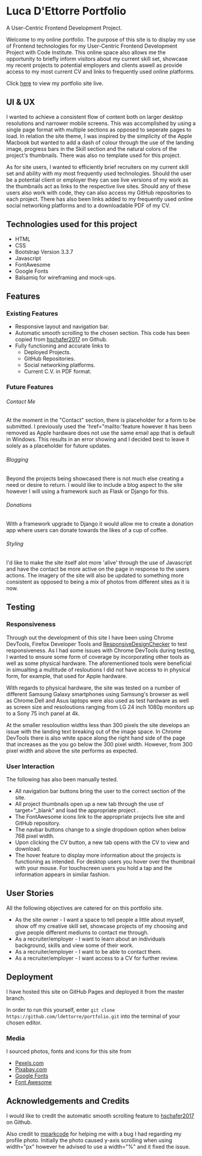 # Luca D'Ettorre Portfolio
A User-Centric Frontend Development Project.

Welcome to my online portfolio. The purpose of this site is to display my use of Frontend technologies for my User-Centric Frontend Development Project with Code Institute. This online space also allows me the opportunity to briefly inform visitors about my current skill set, showcase my recent projects to potential employers and clients aswell as provide access to my most current CV and links to frequently used online platforms.

Click [here](https://ldettorre.github.io/portfolio/) to view my portfolio site live.


## UI & UX 

I wanted to achieve a consistent flow of content both on larger desktop resolutions and narrower mobile screens. This was accomplished by using a single page format with multiple sections as opposed to seperate pages to load. In relation the site theme, I was inspired by the simplicity of the Apple Macbook but wanted to add a dash of colour through the use of the landing image, progress bars in the Skill section and the natural colors of the project's thumbnails. There was also no template used for this project.

As for site users, I wanted to efficiently brief recruiters on my current skill set and ability with my most frequently used technologies. Should the user be a potential client or employer they can see live versions of my work as the thumbnails act as links to the respective live sites. Should any of these users also work with code, they can also access my GitHub repositories to each project. There has also been links added to my frequently used online social networking platforms and to a downloadable PDF of my CV.


## Technologies used for this project
* HTML
* CSS
* Bootstrap Version 3.3.7
* Javascript
* FontAwesome
* Google Fonts 
* Balsamiq for wireframing and mock-ups.


## Features

### Existing Features
* Responsive layout and navigation bar.
* Automatic smooth scrolling to the chosen section. This code has been copied from [hschafer2017](https://github.com/hschafer2017/HSCHAFER-Portfolio/blob/master/assets/js/index.js) on Github.
* Fully functioning and accurate links to 
    * Deployed Projects.
    * GitHub Repositories.
    * Social networking platforms.  
    * Current C.V. in PDF format. 

### Future Features

###### Contact Me
At the moment in the "Contact" section, there is  placeholder for a form to be submitted. I previously used the 'href="mailto:'feature however it has been removed as Apple hardware does not use the same email app that is default in Windows. This results in an error showing and I decided best to leave it solely as a placeholder for future updates.

###### Blogging
Beyond the projects being showcased there is not much else creating a need or desire to return. I would like to include a blog aspect to the site however I will using a framework such as Flask or Django for this.

###### Donations
With a framework upgrade to Django it would allow me to create a donation app where users can donate towards the likes of a cup of coffee.

###### Styling
I'd like to make the site itself alot more 'alive' through the use of Javascript and have the contact be more active on the page in response to the users actions. The imagery of the site will also be updated to something more consistent as opposed to being a mix of photos from different sites as it is now.



## Testing

### Responsiveness
Through out the development of this site I have been using Chrome DevTools, Firefox Developer Tools and [ResponsiveDesignChecker](https://responsivedesignchecker.com/) to test responsiveness. As I had some issues with Chrome DevTools during testing, I wanted to ensure some form of coverage by incorporating other tools as well as some physical hardware. The aforementioned tools were beneficial in simualting a multitude of resloutions I did not have access to in physical form, for example, that used for Apple hardware.

With regards to physical hardware, the site was tested on a number of different Samsung Galaxy smartphones using Samsung's browser as well as Chrome.Dell and Asus laptops were also used as test hardware as well as screen size and resoloutions ranging from LG 24 inch 1080p monitors up to a Sony 75 inch panel at 4k. 

At the smaller resoloution widths less than 300 pixels the site develops an issue with the landing text breaking out of the image space. In Chrome DevTools there is also white space along the right hand side of the page that increases as the you go below the 300 pixel width. However, from 300 pixel width and above the site performs as expected.

### User Interaction
The following has also been manually tested.
* All navigation bar buttons bring the user to the correct section of the site.
* All project thumbnails open up a new tab through the use of target="_blank" and load the appropriate project .
* The FontAwesome icons link to the appropriate projects live site and GitHub repository.
* The navbar buttons change to a single dropdown option when below 768 pixel width.
* Upon clicking the CV button, a new tab opens with the CV to view and download.
* The hover feature to display more information about the projects is functioning as intended. For desktop users you hover over the thumbnail with your mouse. For touchscreen users you hold a tap and the information appears in similar fashion.


## User Stories
All the following objectives are catered for on this portfolio site.
* As the site owner - I want a space to tell people a little about myself,  show off my creative skill set, showcase projects of my choosing and give people different mediums to contact me through.
* As a recruiter/employer - I want to learn about an individuals background, skills and view some of their work.
* As a recruiter/employer - I want to be able to contact them.
* As a recruiter/employer - I want access to a CV for further review.


## Deployment
I have hosted this site on GitHub Pages and deployed it from the master branch.

In order to run this yourself, enter `git clone https://github.com/ldettorre/portfolio.git` into the terminal of your chosen editor.


### Media
I sourced photos, fonts and icons for this site from 
* [Pexels.com](https://www.pexels.com/)
* [Pixabay.com](https://pixabay.com/en/)
* [Google Fonts](https://fonts.google.com/)
* [Font Awesome](https://fontawesome.com/)

## Acknowledgements and Credits
I would like to credit the automatic smooth scrolling feature to [hschafer2017](https://github.com/hschafer2017/HSCHAFER-Portfolio/blob/master/assets/js/index.js) on Github. 

Also credit to [mparkcode](https://github.com/mparkcode) for helping me with a bug I had regarding my profile photo. Initially the photo caused y-axis scrolling when using width="px" however he advised to use a width="%" and it fixed the issue.





